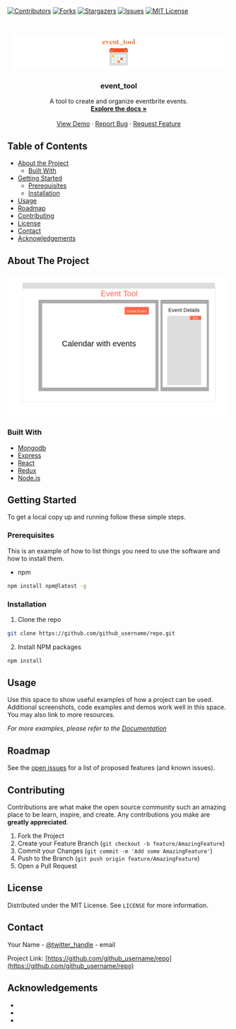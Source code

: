 <!--
*** Thanks for checking out this README Template. If you have a suggestion that would
*** make this better, please fork the repo and create a pull request or simply open
*** an issue with the tag "enhancement".
*** Thanks again! Now go create something AMAZING! :D
***
***
***
*** To avoid retyping too much info. Do a search and replace for the following:
*** github_username, repo, twitter_handle, email
-->





<!-- PROJECT SHIELDS -->
<!--
*** I'm using markdown "reference style" links for readability.
*** Reference links are enclosed in brackets [ ] instead of parentheses ( ).
*** See the bottom of this document for the declaration of the reference variables
*** for contributors-url, forks-url, etc. This is an optional, concise syntax you may use.
*** https://www.markdownguide.org/basic-syntax/#reference-style-links
-->
[![Contributors][contributors-shield]][contributors-url]
[![Forks][forks-shield]][forks-url]
[![Stargazers][stars-shield]][stars-url]
[![Issues][issues-shield]][issues-url]
[![MIT License][license-shield]][license-url]



<!-- PROJECT LOGO -->
<br />
<p align="center">
  <a href="https://github.com/eamrhein/event_tool">
    <img src="images/logo_size.jpg" alt="Logo" width="480" height="80">
  </a>

  <h3 align="center">event_tool</h3>

  <p align="center">
    A tool to create and organize eventbrite events.
    <br />
    <a href="https://github.com/eamrhein/event_tool"><strong>Explore the docs »</strong></a>
    <br />
    <br />
    <a href="https://github.com/eamrhein/event_tool">View Demo</a>
    ·
    <a href="https://github.com/eamrhein/event_tool/issues">Report Bug</a>
    ·
    <a href="https://github.com/eamrhein/event_tool/issues">Request Feature</a>
  </p>
</p>



<!-- TABLE OF CONTENTS -->
## Table of Contents

* [About the Project](#about-the-project)
  * [Built With](#built-with)
* [Getting Started](#getting-started)
  * [Prerequisites](#prerequisites)
  * [Installation](#installation)
* [Usage](#usage)
* [Roadmap](#roadmap)
* [Contributing](#contributing)
* [License](#license)
* [Contact](#contact)
* [Acknowledgements](#acknowledgements)



<!-- ABOUT THE PROJECT -->
## About The Project

[![Product Name Screen Shot][product-screenshot]](https://example.com)

### Built With

* [Mongodb](https://www.mongodb.com/)
* [Express](https://expressjs.com/)
* [React](https://reactjs.org/)
* [Redux](https://redux.js.org/)
* [Node.js](https://nodejs.org/en/)


<!-- GETTING STARTED -->
## Getting Started

To get a local copy up and running follow these simple steps.

### Prerequisites

This is an example of how to list things you need to use the software and how to install them.
* npm
```sh
npm install npm@latest -g
```

### Installation
 
1. Clone the repo
```sh
git clone https://github.com/github_username/repo.git
```
2. Install NPM packages
```sh
npm install
```



<!-- USAGE EXAMPLES -->
## Usage

Use this space to show useful examples of how a project can be used. Additional screenshots, code examples and demos work well in this space. You may also link to more resources.

_For more examples, please refer to the [Documentation](https://example.com)_



<!-- ROADMAP -->
## Roadmap

See the [open issues](https://github.com/github_username/repo/issues) for a list of proposed features (and known issues).



<!-- CONTRIBUTING -->
## Contributing

Contributions are what make the open source community such an amazing place to be learn, inspire, and create. Any contributions you make are **greatly appreciated**.

1. Fork the Project
2. Create your Feature Branch (`git checkout -b feature/AmazingFeature`)
3. Commit your Changes (`git commit -m 'Add some AmazingFeature'`)
4. Push to the Branch (`git push origin feature/AmazingFeature`)
5. Open a Pull Request



<!-- LICENSE -->
## License

Distributed under the MIT License. See `LICENSE` for more information.



<!-- CONTACT -->
## Contact

Your Name - [@twitter_handle](https://twitter.com/twitter_handle) - email

Project Link: [https://github.com/github_username/repo](https://github.com/github_username/repo)



<!-- ACKNOWLEDGEMENTS -->
## Acknowledgements

* []()
* []()
* []()





<!-- MARKDOWN LINKS & IMAGES -->
<!-- https://www.markdownguide.org/basic-syntax/#reference-style-links -->
[contributors-shield]: https://img.shields.io/github/contributors/eamrhein/event_tool.svg?style=flat-square
[contributors-url]: https://github.com/eamrhein/event_tool/graphs/contributors
[forks-shield]: https://img.shields.io/github/forks/eamrhein/event_tool.svg?style=flat-square
[forks-url]: https://github.com/eamrhein/event_tool/network/members
[stars-shield]: https://img.shields.io/github/stars/eamrhein/event_tool.svg?style=flat-square
[stars-url]: https://github.com/eamrhein/event_tool/stargazers
[issues-shield]: https://img.shields.io/github/issues/eamrhein/event_tool.svg?style=flat-square
[issues-url]: https://github.com/eamrhein/event_tool/issues
[license-shield]: https://img.shields.io/github/license/eamrhein/event_tool.svg?style=flat-square
[license-url]: https://github.com/eamrhein/event_tool/blob/master/LICENSE.txt
[linkedin-shield]: https://img.shields.io/badge/-LinkedIn-black.svg?style=flat-square&logo=linkedin&colorB=555
[linkedin-url]: https://linkedin.com/in/eamrhein
[product-screenshot]: images/Homepage.png
